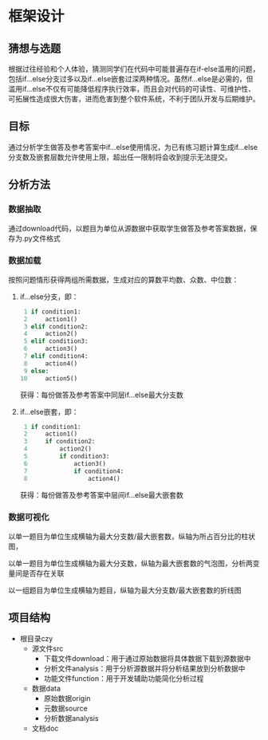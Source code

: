 # 框架设计

## 猜想与选题

根据过往经验和个人体验，猜测同学们在代码中可能普遍存在if-else滥用的问题，包括if...else分支过多以及if...else嵌套过深两种情况。虽然if...else是必需的，但滥用if...else不仅有可能降低程序执行效率，而且会对代码的可读性、可维护性、可拓展性造成很大伤害，进而危害到整个软件系统，不利于团队开发与后期维护。

## 目标

通过分析学生做答及参考答案中if...else使用情况，为已有练习题计算生成if...else分支数及嵌套层数允许使用上限，超出任一限制将会收到提示无法提交。

## 分析方法

### 数据抽取

通过download代码，以题目为单位从源数据中获取学生做答及参考答案数据，保存为.py文件格式

### 数据加载

按照问题情形获得两组所需数据，生成对应的算数平均数、众数、中位数：

1. if...else分支，即：

   ```python
    1 if condition1:
    2     action1()
    3 elif condition2:
    4     action2()
    5 elif condition3:
    6     action3()
    7 elif condition4:
    8     action4()
    9 else:
   10     action5()
   ```

   获得：每份做答及参考答案中同层if...else最大分支数

2. if...else嵌套，即：

   ```python
    1 if condition1:
    2     action1()
    3     if condition2:
    4         action2()
    5         if condition3:
    6             action3()
    7             if condition4:
    8                 action4()
   ```

   获得：每份做答及参考答案中层间if...else最大嵌套数

### 数据可视化

以单一题目为单位生成横轴为最大分支数/最大嵌套数，纵轴为所占百分比的柱状图，

以单一题目为单位生成横轴为最大分支数，纵轴为最大嵌套数的气泡图，分析两变量间是否存在关联

以一组题目为单位生成横轴为题目，纵轴为最大分支数/最大嵌套数的折线图



## 项目结构

- 根目录czy
  - 源文件src
    - 下载文件download：用于通过原始数据将具体数据下载到源数据中
    - 分析文件analysis：用于分析源数据并将分析结果放到分析数据中
    - 功能文件function：用于开发辅助功能简化分析过程
  - 数据data
    - 原始数据origin
    - 元数据source
    - 分析数据analysis
  - 文档doc